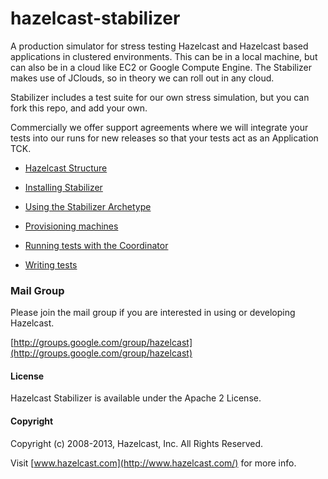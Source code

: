hazelcast-stabilizer
===========================

A production simulator for stress testing Hazelcast and Hazelcast based applications in clustered environments. This
can be in a local machine, but can also be in a cloud like EC2 or Google Compute Engine. The Stabilizer makes use of
JClouds, so in theory we can roll out in any cloud.

Stabilizer includes a test suite for our own stress simulation, but you can fork this repo, and add your own. 

Commercially we offer support agreements where we will integrate your tests into our runs for new releases so that your
tests act as an Application TCK. 

* [Hazelcast Structure](docs/STRUCTURE.md)

* [Installing Stabilizer](docs/INSTALL.md)

* [Using the Stabilizer Archetype](docs/ARCHETYPE.md)

* [Provisioning machines](docs/PROVISIONER.md)

* [Running tests with the Coordinator](docs/COORDINATOR.md)

* [Writing tests](docs/TESTS.md)

### Mail Group

Please join the mail group if you are interested in using or developing Hazelcast.

[http://groups.google.com/group/hazelcast](http://groups.google.com/group/hazelcast)

#### License

Hazelcast Stabilizer is available under the Apache 2 License.

#### Copyright

Copyright (c) 2008-2013, Hazelcast, Inc. All Rights Reserved.

Visit [www.hazelcast.com](http://www.hazelcast.com/) for more info.
